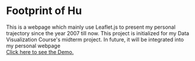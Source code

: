 # Footprint of Hu
This is a webpage which mainly use Leaflet.js to present my personal trajectory since the year 2007 till now.
This project is initialized for my Data Visualization Course's midterm project. In future, it will be integrated into my personal webpage  
[Click here to see the Demo.](http://polar.geodacenter.org/FootprintofHu/)
